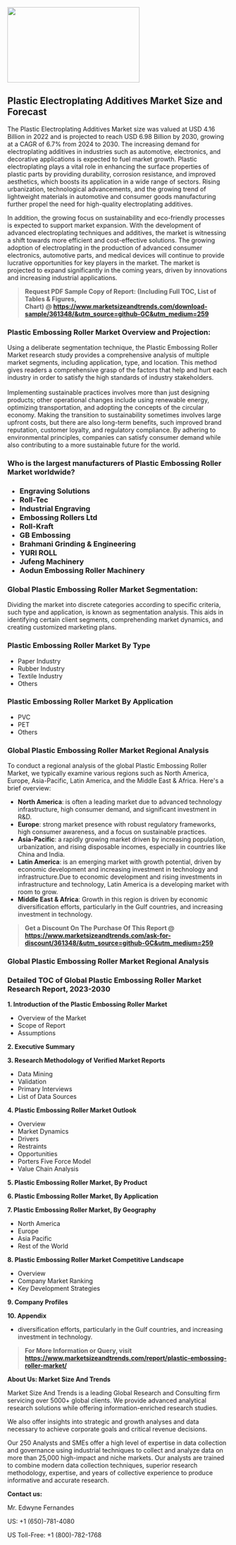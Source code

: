 <p><img class="alignnone size-medium wp-image-20088" src="https://ffe5etoiles.com/wp-content/uploads/2024/12/MST1-300x171.png" alt="" width="300" height="171" /></p><h2>Plastic Electroplating Additives Market Size and Forecast</h2><p>The Plastic Electroplating Additives Market size was valued at USD 4.16 Billion in 2022 and is projected to reach USD 6.98 Billion by 2030, growing at a CAGR of 6.7% from 2024 to 2030. The increasing demand for electroplating additives in industries such as automotive, electronics, and decorative applications is expected to fuel market growth. Plastic electroplating plays a vital role in enhancing the surface properties of plastic parts by providing durability, corrosion resistance, and improved aesthetics, which boosts its application in a wide range of sectors. Rising urbanization, technological advancements, and the growing trend of lightweight materials in automotive and consumer goods manufacturing further propel the need for high-quality electroplating additives.</p><p>In addition, the growing focus on sustainability and eco-friendly processes is expected to support market expansion. With the development of advanced electroplating techniques and additives, the market is witnessing a shift towards more efficient and cost-effective solutions. The growing adoption of electroplating in the production of advanced consumer electronics, automotive parts, and medical devices will continue to provide lucrative opportunities for key players in the market. The market is projected to expand significantly in the coming years, driven by innovations and increasing industrial applications.</p></p><blockquote id="" class=""><strong>Request PDF Sample Copy of Report: (Including Full TOC, List of Tables &amp; Figures, Chart)&nbsp;@&nbsp;<strong><a href="https://www.marketsizeandtrends.com/download-sample/361348/&utm_source=github-GC&utm_medium=259" target="_blank">https://www.marketsizeandtrends.com/download-sample/361348/&utm_source=github-GC&utm_medium=259</a></strong></strong></blockquote><h3 id="" class="">Plastic Embossing Roller Market&nbsp;Overview and Projection:</h3><p id="" class="">Using a deliberate segmentation technique, the Plastic Embossing Roller Market research study provides a comprehensive analysis of multiple market segments, including application, type, and location. This method gives readers a comprehensive grasp of the factors that help and hurt each industry in order to satisfy the high standards of industry stakeholders. <br /> <br />Implementing sustainable practices involves more than just designing products; other operational changes include using renewable energy, optimizing transportation, and adopting the concepts of the circular economy. Making the transition to sustainability sometimes involves large upfront costs, but there are also long-term benefits, such improved brand reputation, customer loyalty, and regulatory compliance. By adhering to environmental principles, companies can satisfy consumer demand while also contributing to a more sustainable future for the world.</p><h3 id="" class="">Who is the largest manufacturers of&nbsp;Plastic Embossing Roller Market worldwide?</h3><h3 class=""><p><ul><li>Engraving Solutions </li><li> Roll-Tec </li><li> Industrial Engraving </li><li> Embossing Rollers Ltd </li><li> Roll-Kraft </li><li> GB Embossing </li><li> Brahmani Grinding & Engineering </li><li> YURI ROLL </li><li> Jufeng Machinery </li><li> Aodun Embossing Roller Machinery</li></ul></p></h3><h3 id="" class="">Global&nbsp;Plastic Embossing Roller Market Segmentation:</h3><p id="" class="">Dividing the market into discrete categories according to specific criteria, such type and application, is known as segmentation analysis. This aids in identifying certain client segments, comprehending market dynamics, and creating customized marketing plans.</p><h3 id="" class="">Plastic Embossing Roller Market&nbsp;By Type</h3><p><p><ul><li>Paper Industry</li><li> Rubber Industry</li><li> Textile Industry</li><li> Others</p></li></ul></p></p><h3 id="" class="">Plastic Embossing Roller Market&nbsp;By Application</h3><p class=""><p><ul><li>PVC</li><li> PET</li><li> Others</li></ul></p></p><h3 id="" class="">Global Plastic Embossing Roller Market Regional Analysis</h3><p id="" class="">To conduct a regional analysis of the global Plastic Embossing Roller Market, we typically examine various regions such as North America, Europe, Asia-Pacific, Latin America, and the Middle East &amp; Africa. Here's a brief overview:</p><ul><li><strong>North America</strong>: is often a leading market due to advanced technology infrastructure, high consumer demand, and significant investment in R&amp;D.</li><li><strong>Europe</strong>: strong market presence with robust regulatory frameworks, high consumer awareness, and a focus on sustainable practices.</li><li><strong>Asia-Pacific</strong>: a rapidly growing market driven by increasing population, urbanization, and rising disposable incomes, especially in countries like China and India.</li><li><strong>Latin America</strong>: is an emerging market with growth potential, driven by economic development and increasing investment in technology and infrastructure.Due to economic development and rising investments in infrastructure and technology, Latin America is a developing market with room to grow.</li><li><strong>Middle East &amp; Africa</strong>: Growth in this region is driven by economic diversification efforts, particularly in the Gulf countries, and increasing investment in technology.</li></ul><blockquote id="" class=""><strong>Get a Discount On The Purchase Of This Report @ <strong><a href="https://www.marketsizeandtrends.com/ask-for-discount/361348/&utm_source=github-GC&utm_medium=259" target="_blank">https://www.marketsizeandtrends.com/ask-for-discount/361348/&utm_source=github-GC&utm_medium=259</a></strong></strong></blockquote><h3 id="" class="">Global Plastic Embossing Roller Market Regional Analysis</h3><h3 id="" class="">Detailed TOC of Global Plastic Embossing Roller Market Research Report, 2023-2030</h3><p id="" class=""><strong>1. Introduction of the Plastic Embossing Roller Market</strong></p><ul><li>Overview of the Market</li><li>Scope of Report</li><li>Assumptions</li></ul><p id="" class=""><strong>2. Executive Summary</strong></p><p id="" class=""><strong>3. Research Methodology of Verified Market Reports</strong></p><ul><li>Data Mining</li><li>Validation</li><li>Primary Interviews</li><li>List of Data Sources</li></ul><p id="" class=""><strong>4. Plastic Embossing Roller Market Outlook</strong></p><ul><li>Overview</li><li>Market Dynamics</li><li>Drivers</li><li>Restraints</li><li>Opportunities</li><li>Porters Five Force Model</li><li>Value Chain Analysis</li></ul><p id="" class=""><strong>5. Plastic Embossing Roller Market, By Product</strong></p><p id="" class=""><strong>6. Plastic Embossing Roller Market, By Application</strong></p><p id="" class=""><strong>7. Plastic Embossing Roller Market, By Geography</strong></p><ul><li>North America</li><li>Europe</li><li>Asia Pacific</li><li>Rest of the World</li></ul><p id="" class=""><strong>8. Plastic Embossing Roller Market Competitive Landscape</strong></p><ul><li>Overview</li><li>Company Market Ranking</li><li>Key Development Strategies</li></ul><p id="" class=""><strong>9. Company Profiles</strong></p><p id="" class=""><strong>10. Appendix</strong></p><ul><li>diversification efforts, particularly in the Gulf countries, and increasing investment in technology.</li></ul><blockquote id="" class=""><strong>For More Information or Query, visit <strong><strong><a href="https://www.marketsizeandtrends.com/report/plastic-embossing-roller-market/" target="_blank">https://www.marketsizeandtrends.com/report/plastic-embossing-roller-market/</a></strong></strong></strong></blockquote><p id="" class=""><strong>About Us: Market Size And Trends</strong></p><p id="" class="">Market Size And Trends is a leading Global Research and Consulting firm servicing over 5000+ global clients. We provide advanced analytical research solutions while offering information-enriched research studies.</p><p id="" class="">We also offer insights into strategic and growth analyses and data necessary to achieve corporate goals and critical revenue decisions.</p><p id="" class="">Our 250 Analysts and SMEs offer a high level of expertise in data collection and governance using industrial techniques to collect and analyze data on more than 25,000 high-impact and niche markets. Our analysts are trained to combine modern data collection techniques, superior research methodology, expertise, and years of collective experience to produce informative and accurate research.</p><p id="" class=""><strong>Contact us:</strong></p><p id="" class="">Mr. Edwyne Fernandes</p><p id="" class="">US: +1 (650)-781-4080</p><p id="" class="">US Toll-Free: +1 (800)-782-1768</p>
